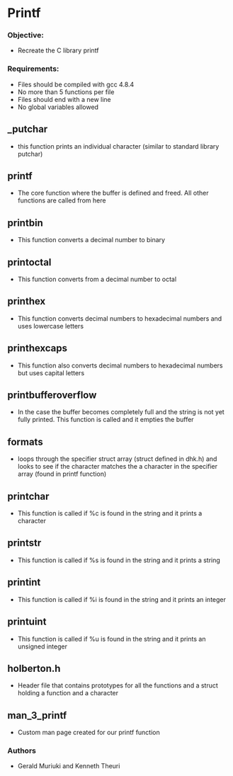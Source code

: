 # Printf
### Objective:
* Recreate the C library printf
### Requirements:
* Files should be compiled with gcc 4.8.4
* No more than 5 functions per file
* Files should end with a new line
* No global variables allowed
## _putchar
* this function prints an individual character (similar to standard library putchar)
## printf
* The core function where the buffer is defined and freed. All other functions are called from here
## printbin
* This function converts a decimal number to binary
## printoctal
* This function converts from a decimal number to octal
## printhex
* This function converts decimal numbers to hexadecimal numbers and uses lowercase letters
## printhexcaps
* This function also converts decimal numbers to hexadecimal numbers but uses capital letters
## printbufferoverflow
* In the case the buffer becomes completely full and the string is not yet fully printed. This function is called and it empties the buffer
## formats
* loops through the specifier struct array (struct defined in dhk.h) and looks to see if the character matches the a character in the specifier array (found in printf function)
## printchar
* This function is called if %c is found in the string and it prints a character
## printstr
* This function is called if %s is found in the string and it prints a string
## printint
* This function is called if %i is found in the string and it prints an integer
## printuint
* This function is called if %u is found in the string and it prints an unsigned integer
## holberton.h
* Header file that contains prototypes for all the functions and a struct holding a function and a character
## man_3_printf
* Custom man page created for our printf function

### Authors
* Gerald Muriuki and Kenneth Theuri
